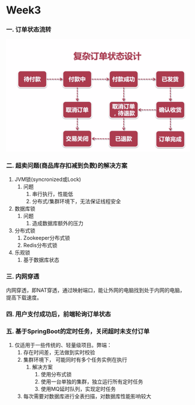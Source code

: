 # Week3

### 一. 订单状态流转

![](订单状态.png)

### 二. 超卖问题(商品库存扣减到负数)的解决方案

1. JVM锁(syncronized或Lock)
   1. 问题
      1. 串行执行，性能低
      2. 分布式/集群环境下，无法保证线程安全
2. 数据库锁
   1. 问题
      1. 造成数据库额外的压力
3. 分布式锁
   1. Zookeeper分布式锁
   2. Redis分布式锁
4. 乐观锁
   1. 基于数据库状态

### 三. 内网穿透

内网穿透，即NAT穿透，通过映射端口，能让外网的电脑找到处于内网的电脑，提高下载速度。

### 四. 用户支付成功后，前端轮询订单状态

### 五. 基于SpringBoot的定时任务，关闭超时未支付订单

1. 仅适用于一些传统的、轻量级项目。弊端：
   1. 存在时间差，无法做到实时校验
   2. 集群环境下， 可能同时有多个任务实例在执行
      1. 解决方案
         1. 使用分布式锁
         2. 使用一台单独的集群，独立运行所有定时任务
         3. 使用MQ延时队列，实现定时任务
   3. 每次需要对数据库进行全表扫描，对数据库性能影响较大